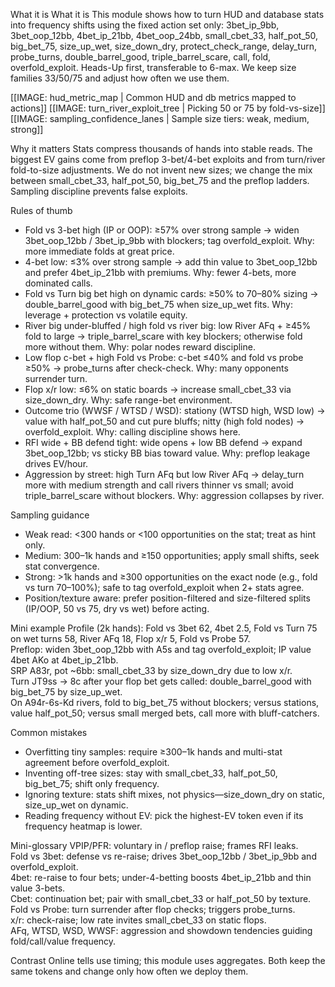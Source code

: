 What it is
What it is
This module shows how to turn HUD and database stats into frequency shifts using the fixed action set only: 3bet_ip_9bb, 3bet_oop_12bb, 4bet_ip_21bb, 4bet_oop_24bb, small_cbet_33, half_pot_50, big_bet_75, size_up_wet, size_down_dry, protect_check_range, delay_turn, probe_turns, double_barrel_good, triple_barrel_scare, call, fold, overfold_exploit. Heads-Up first, transferable to 6-max. We keep size families 33/50/75 and adjust how often we use them.

[[IMAGE: hud_metric_map | Common HUD and db metrics mapped to actions]]
[[IMAGE: turn_river_exploit_tree | Picking 50 or 75 by fold-vs-size]]
[[IMAGE: sampling_confidence_lanes | Sample size tiers: weak, medium, strong]]

Why it matters
Stats compress thousands of hands into stable reads. The biggest EV gains come from preflop 3-bet/4-bet exploits and from turn/river fold-to-size adjustments. We do not invent new sizes; we change the mix between small_cbet_33, half_pot_50, big_bet_75 and the preflop ladders. Sampling discipline prevents false exploits.

Rules of thumb
- Fold vs 3-bet high (IP or OOP): ≥57% over strong sample → widen 3bet_oop_12bb / 3bet_ip_9bb with blockers; tag overfold_exploit. Why: more immediate folds at great price.
- 4-bet low: ≤3% over strong sample → add thin value to 3bet_oop_12bb and prefer 4bet_ip_21bb with premiums. Why: fewer 4-bets, more dominated calls.
- Fold vs Turn big bet high on dynamic cards: ≥50% to 70–80% sizing → double_barrel_good with big_bet_75 when size_up_wet fits. Why: leverage + protection vs volatile equity.
- River big under-bluffed / high fold vs river big: low River AFq + ≥45% fold to large → triple_barrel_scare with key blockers; otherwise fold more without them. Why: polar nodes reward discipline.
- Low flop c-bet + high Fold vs Probe: c-bet ≤40% and fold vs probe ≥50% → probe_turns after check-check. Why: many opponents surrender turn.
- Flop x/r low: ≤6% on static boards → increase small_cbet_33 via size_down_dry. Why: safe range-bet environment.
- Outcome trio (WWSF / WTSD / WSD): stationy (WTSD high, WSD low) → value with half_pot_50 and cut pure bluffs; nitty (high fold nodes) → overfold_exploit. Why: calling discipline shows here.
- RFI wide + BB defend tight: wide opens + low BB defend → expand 3bet_oop_12bb; vs sticky BB bias toward value. Why: preflop leakage drives EV/hour.
- Aggression by street: high Turn AFq but low River AFq → delay_turn more with medium strength and call rivers thinner vs small; avoid triple_barrel_scare without blockers. Why: aggression collapses by river.

Sampling guidance
- Weak read: <300 hands or <100 opportunities on the stat; treat as hint only.
- Medium: 300–1k hands and ≥150 opportunities; apply small shifts, seek stat convergence.
- Strong: >1k hands and ≥300 opportunities on the exact node (e.g., fold vs turn 70–100%); safe to tag overfold_exploit when 2+ stats agree.
- Position/texture aware: prefer position-filtered and size-filtered splits (IP/OOP, 50 vs 75, dry vs wet) before acting.

Mini example
Profile (2k hands): Fold vs 3bet 62, 4bet 2.5, Fold vs Turn 75 on wet turns 58, River AFq 18, Flop x/r 5, Fold vs Probe 57.  
Preflop: widen 3bet_oop_12bb with A5s and tag overfold_exploit; IP value 4bet AKo at 4bet_ip_21bb.  
SRP A83r, pot ~6bb: small_cbet_33 by size_down_dry due to low x/r.  
Turn JT9ss → 8c after your flop bet gets called: double_barrel_good with big_bet_75 by size_up_wet.  
On A94r-6s-Kd rivers, fold to big_bet_75 without blockers; versus stations, value half_pot_50; versus small merged bets, call more with bluff-catchers.

Common mistakes
- Overfitting tiny samples: require ≥300–1k hands and multi-stat agreement before overfold_exploit.
- Inventing off-tree sizes: stay with small_cbet_33, half_pot_50, big_bet_75; shift only frequency.
- Ignoring texture: stats shift mixes, not physics—size_down_dry on static, size_up_wet on dynamic.
- Reading frequency without EV: pick the highest-EV token even if its frequency heatmap is lower.

Mini-glossary
VPIP/PFR: voluntary in / preflop raise; frames RFI leaks.  
Fold vs 3bet: defense vs re-raise; drives 3bet_oop_12bb / 3bet_ip_9bb and overfold_exploit.  
4bet: re-raise to four bets; under-4-betting boosts 4bet_ip_21bb and thin value 3-bets.  
Cbet: continuation bet; pair with small_cbet_33 or half_pot_50 by texture.  
Fold vs Probe: turn surrender after flop checks; triggers probe_turns.  
x/r: check-raise; low rate invites small_cbet_33 on static flops.  
AFq, WTSD, WSD, WWSF: aggression and showdown tendencies guiding fold/call/value frequency.

Contrast
Online tells use timing; this module uses aggregates. Both keep the same tokens and change only how often we deploy them.

